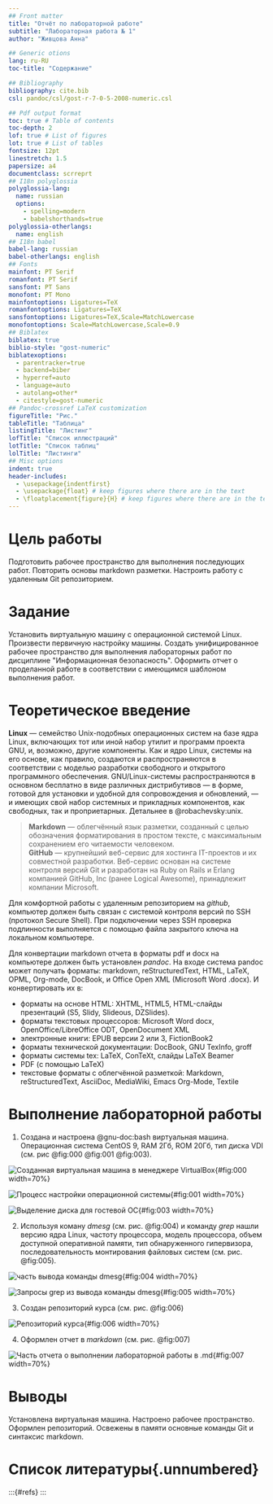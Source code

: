 ```yaml
---
## Front matter
title: "Отчёт по лабораторной работе"
subtitle: "Лабораторная работа № 1"
author: "Живцова Анна"

## Generic otions
lang: ru-RU
toc-title: "Содержание"

## Bibliography
bibliography: cite.bib
csl: pandoc/csl/gost-r-7-0-5-2008-numeric.csl

## Pdf output format
toc: true # Table of contents
toc-depth: 2
lof: true # List of figures
lot: true # List of tables
fontsize: 12pt
linestretch: 1.5
papersize: a4
documentclass: scrreprt
## I18n polyglossia
polyglossia-lang:
  name: russian
  options:
	- spelling=modern
	- babelshorthands=true
polyglossia-otherlangs:
  name: english
## I18n babel
babel-lang: russian
babel-otherlangs: english
## Fonts
mainfont: PT Serif
romanfont: PT Serif
sansfont: PT Sans
monofont: PT Mono
mainfontoptions: Ligatures=TeX
romanfontoptions: Ligatures=TeX
sansfontoptions: Ligatures=TeX,Scale=MatchLowercase
monofontoptions: Scale=MatchLowercase,Scale=0.9
## Biblatex
biblatex: true
biblio-style: "gost-numeric"
biblatexoptions:
  - parentracker=true
  - backend=biber
  - hyperref=auto
  - language=auto
  - autolang=other*
  - citestyle=gost-numeric
## Pandoc-crossref LaTeX customization
figureTitle: "Рис."
tableTitle: "Таблица"
listingTitle: "Листинг"
lofTitle: "Список иллюстраций"
lotTitle: "Список таблиц"
lolTitle: "Листинги"
## Misc options
indent: true
header-includes:
  - \usepackage{indentfirst}
  - \usepackage{float} # keep figures where there are in the text
  - \floatplacement{figure}{H} # keep figures where there are in the text
---
```


# Цель работы

Подготовить рабочее пространство для выполнения последующих работ. 
Повторить основы markdown разметки. Настроить работу с удаленным Git репозиторием.  

# Задание

Установить виртуальную машину с операционной системой Linux. Произвести первичную настройку машины. Создать унифицированное рабочее пространство для выполнения лабораторных работ по дисциплине "Информационная безопасность". Оформить отчет о проделанной работе в соответствии с имеющимся шаблоном выполнения работ.

# Теоретическое введение

**Linux**  — семейство Unix-подобных операционных систем на базе ядра Linux, включающих тот или иной набор утилит и программ проекта GNU, и, возможно, другие компоненты. Как и ядро Linux, системы на его основе, как правило, создаются и распространяются в соответствии с моделью разработки свободного и открытого программного обеспечения. GNU/Linux-системы распространяются в основном бесплатно в виде различных дистрибутивов — в форме, готовой для установки и удобной для сопровождения и обновлений, — и имеющих свой набор системных и прикладных компонентов, как свободных, так и проприетарных. Детальнее в @robachevsky:unix. 

> **Markdown** — облегчённый язык разметки, созданный с целью обозначения форматирования в простом тексте, с максимальным сохранением его читаемости человеком.     
> **GitHub** — крупнейший веб-сервис для хостинга IT-проектов и их совместной разработки.
Веб-сервис основан на системе контроля версий Git и разработан на Ruby on Rails и Erlang компанией GitHub, Inc (ранее Logical Awesome), принадлежит компании Microsoft.    

Для комфортной работы с удаленным репозиторием на *github*, компьютер должен быть связан с системой контроля версий по SSH (протокол Secure Shell). При подключении через SSH проверка подлинности выполняется с помощью файла закрытого ключа на локальном компьютере. 

Для конвертации markdown отчета в форматы pdf и docx на компьютере должен быть установлен *pandoc*. На входе система pandoc может получать форматы: markdown, reStructuredText, HTML, LaTeX, OPML, Org-mode, DocBook, и Office Open XML (Microsoft Word .docx). И конвертировать их в:
- форматы на основе HTML: XHTML, HTML5, HTML-слайды презентаций (S5, Slidy, Slideous, DZSlides).    
- форматы текстовых процессоров: Microsoft Word docx, OpenOffice/LibreOffice ODT, OpenDocument XML    
- электронные книги: EPUB версии 2 или 3, FictionBook2    
- форматы технической документации: DocBook, GNU TexInfo, groff    
- форматы системы tex: LaTeX, ConTeXt, слайды LaTeX Beamer    
- PDF (с помощью LaTeX)    
- текстовые форматы с облегчённой разметкой: Markdown, reStructuredText, AsciiDoc, MediaWiki, Emacs Org-Mode, Textile     


# Выполнение лабораторной работы

1. Создана и настроена @gnu-doc:bash виртуальная машина. Операционная система CentOS 9, RAM 2Гб, ROM 20Гб, тип диска VDI (см. рис @fig:000 @fig:001 @fig:003). 

![Созданная виртуальная машина в менеджере VirtualBox](image/100.png){#fig:000 width=70%}

![Процесс настройки операционной системы](image/101.png){#fig:001 width=70%}

![Выделение диска для гостевой ОС](image/103.png){#fig:003 width=70%}

2. Используя коману *dmesg* (см. рис. @fig:004) и команду *grep* нашли версию ядра Linux, частоту процессора, модель процессора, объем доступной оперативной памяти, тип обнаруженного гипервизора, последовательность монтирования файловых систем (см. рис. @fig:005).

![часть вывода команды dmesg](image/104.png){#fig:004 width=70%}

![Запросы grep из вывода команды dmesg](image/105.png){#fig:005 width=70%}

3. Создан репозиторий курса (см. рис. @fig:006)

![Репозиторий курса](image/106.png){#fig:006 width=70%}

4. Оформлен отчет в *markdown* (см. рис. @fig:007)

![Часть отчета о выполнении лабораторной работы в .md](image/107.png){#fig:007 width=70%}



# Выводы

Установлена виртуальная машина. Настроено рабочее пространство. Оформлен репозиторий. Освежены в памяти основные команды Git и синтаксис markdown.  

# Список литературы{.unnumbered}

:::{#refs}
:::   
